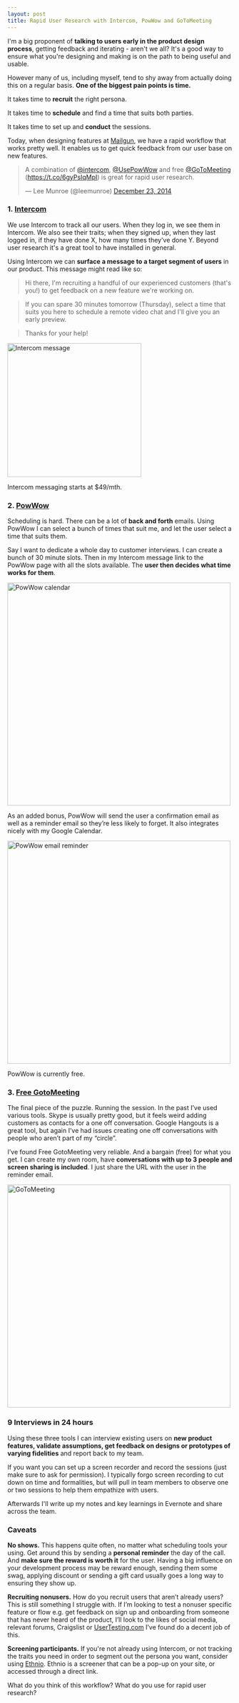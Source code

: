 ```yaml
---
layout: post
title: Rapid User Research with Intercom, PowWow and GoToMeeting
---
```


I'm a big proponent of **talking to users early in the product design process**, getting feedback and iterating - aren't we all? It's a good way to ensure what you're designing and making is on the path to being useful and usable.  

However many of us, including myself, tend to shy away from actually doing this on a regular basis. **One of the biggest pain points is time.**

It takes time to **recruit** the right persona. 

It takes time to **schedule** and find a time that suits both parties. 

It takes time to set up and **conduct** the sessions.

Today, when designing features at [Mailgun](http://www.mailgun.com), we have a rapid workflow that works pretty well. It enables us to get quick feedback from our user base on new features.

<div class="aligncenter">
<blockquote class="twitter-tweet" lang="en"><p>A combination of <a href="https://twitter.com/intercom">@intercom</a>, <a href="https://twitter.com/UsePowWow">@UsePowWow</a> and free <a href="https://twitter.com/GoToMeeting">@GoToMeeting</a> (<a href="https://t.co/6gyPsIqMpI">https://t.co/6gyPsIqMpI</a>) is great for rapid user research.</p>&mdash; Lee Munroe (@leemunroe) <a href="https://twitter.com/leemunroe/status/547488947631181824">December 23, 2014</a></blockquote>
<script async src="//platform.twitter.com/widgets.js" charset="utf-8"></script>
</div>

### 1. [Intercom](https://www.intercom.io/)

We use Intercom to track all our users. When they log in, we see them in Intercom. We also see their traits; when they signed up, when they last logged in, if they have done X, how many times they’ve done Y. Beyond user research it's a great tool to have installed in general.

Using Intercom we can **surface a message to a target segment of users** in our product. This message might read like so:

> Hi there, I'm recruiting a handful of our experienced customers (that's you!) to get feedback on a new feature we're working on.

> If you can spare 30 minutes tomorrow (Thursday), select a time that suits you here to schedule a remote video chat and I'll give you an early preview.

> Thanks for your help!

<p class="aligncenter"><img src="{{site.baseurl}}/img/intercom.png" width="300" alt="Intercom message"></p>

Intercom messaging starts at $49/mth.


### 2. [PowWow](http://usepowwow.com/)

Scheduling is hard. There can be a lot of **back and forth** emails. Using PowWow I can select a bunch of times that suit me, and let the user select a time that suits them.

Say I want to dedicate a whole day to customer interviews. I can create a bunch of 30 minute slots. Then in my Intercom message link to the PowWow page with all the slots available. The **user then decides what time works for them**.

<p class="aligncenter"><img src="{{site.baseurl}}/img/powwow.png" width="500" alt="PowWow calendar"></p>

As an added bonus, PowWow will send the user a confirmation email as well as a reminder email so they’re less likely to forget. It also integrates nicely with my Google Calendar.

<p class="aligncenter"><img src="{{site.baseurl}}/img/powwow2.png" width="500" alt="PowWow email reminder"></p>

PowWow is currently free.


### 3. [Free GotoMeeting](https://free.gotomeeting.com/)

The final piece of the puzzle. Running the session. In the past I’ve used various tools. Skype is usually pretty good, but it feels weird adding customers as contacts for a one off conversation. Google Hangouts is a great tool, but again I’ve had issues creating one off conversations with people who aren’t part of my “circle”.

I’ve found Free GotoMeeting very reliable. And a bargain (free) for what you get. I can create my own room, have **conversations with up to 3 people and screen sharing is included**. I just share the URL with the user in the reminder email. 

<p class="aligncenter"><img src="{{site.baseurl}}/img/gotomeeting.png" width="500" alt="GoToMeeting"></p>

### 9 Interviews in 24 hours

Using these three tools I can interview existing users on **new product features, validate assumptions, get feedback on designs or prototypes of varying fidelities** and report back to my team.

If you want you can set up a screen recorder and record the sessions (just make sure to ask for permission). I typically forgo screen recording to cut down on time and formalities, but will pull in team members to observe one or two sessions to help them empathize with users.

Afterwards I'll write up my notes and key learnings in Evernote and share across the team.

### Caveats

**No shows.** This happens quite often, no matter what scheduling tools your using. Get around this by sending a **personal reminder** the day of the call. And **make sure the reward is worth it** for the user. Having a big influence on your development process may be reward enough, sending them some swag, applying discount or sending a gift card usually goes a long way to ensuring they show up.

**Recruiting nonusers.** How do you recruit users that aren’t already users? This is still something I struggle with. If I’m looking to test a nonuser specific feature or flow e.g. get feedback on sign up and onboarding from someone that has never heard of the product, I’ll look to the likes of social media, relevant forums, Craigslist or [UserTesting.com](http://www.usertesting.com/) I’ve found do a decent job of this.

**Screening participants.** If you're not already using Intercom, or not tracking the traits you need in order to segment out the persona you want, consider using [Ethnio](https://ethn.io/). Ethnio is a screener that can be a pop-up on your site, or accessed through a direct link. 

What do you think of this workflow? What do you use for rapid user research?
